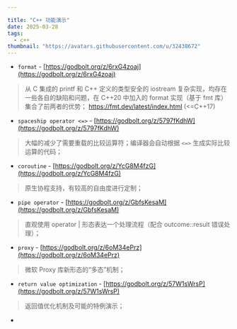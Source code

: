 ```yaml
---

title: "C++ 功能演示"
date: 2025-03-28
tags: 
  - c++
thumbnail: "https://avatars.githubusercontent.com/u/32438672"
---
```


* `format` - [https://godbolt.org/z/6rxG4zoaj](https://godbolt.org/z/6rxG4zoaj)
> 从 C 集成的 printf 和 C++ 定义的类型安全的 iostream 复杂实现，均存在一些各自的缺陷和问题，在 C++20 中加入的 format 实现（基于 fmt 库）集合了前两者的优势；
> https://fmt.dev/latest/index.html (<=C++17)

* `spaceship operator <=>` - [https://godbolt.org/z/5797fKdhW](https://godbolt.org/z/5797fKdhW)
> 大幅的减少了需要重载的比较运算符；编译器会自动根据 `<=>` 生成实际比较运算的代码；

* `coroutine` - [https://godbolt.org/z/YcG8M4fzG](https://godbolt.org/z/YcG8M4fzG)
> 原生协程支持，有较高的自由度进行定制；

* `pipe operator` - [https://godbolt.org/z/GbfsKesaM](https://godbolt.org/z/GbfsKesaM)
> 直观使用 operator | 形态表达一个处理流程（配合 outcome::result 错误处理）；

* `proxy` - [https://godbolt.org/z/6oM34ePrz](https://godbolt.org/z/6oM34ePrz)
> 微软 Proxy 库新形态的“多态”机制；

* `return value optimization` - [https://godbolt.org/z/57W1sWrsP](https://godbolt.org/z/57W1sWrsP)
> 返回值优化机制及可能的特例演示；

* 
